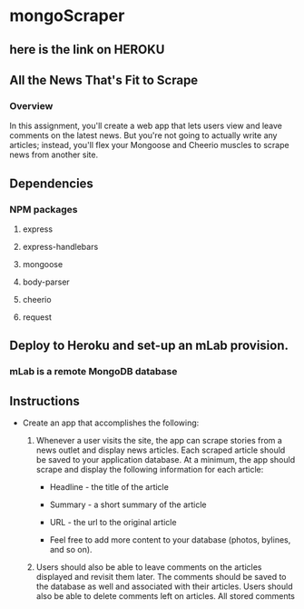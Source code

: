 # mongoScraper
## here is the link on HEROKU 
## All the News That's Fit to Scrape
### Overview

In this assignment, you'll create a web app that lets users view and leave comments on the latest news. But you're not going to actually write any articles; instead, you'll flex your Mongoose and Cheerio muscles to scrape news from another site.

## Dependencies
### NPM packages
1. express

2. express-handlebars

3. mongoose

4. body-parser

5. cheerio

6. request

## Deploy to Heroku and set-up an mLab provision. 
### mLab is a remote MongoDB database

## Instructions

* Create an app that accomplishes the following:

  1. Whenever a user visits the site, the app can scrape stories from a news outlet and display news articles. Each scraped article should be saved to your application database. At a minimum, the app should scrape and display the following information for each article:

     * Headline - the title of the article

     * Summary - a short summary of the article

     * URL - the url to the original article

     * Feel free to add more content to your database (photos, bylines, and so on).

  2. Users should also be able to leave comments on the articles displayed and revisit them later. The comments should be saved to the database as well and associated with their articles. Users should also be able to delete comments left on articles. All stored comments 